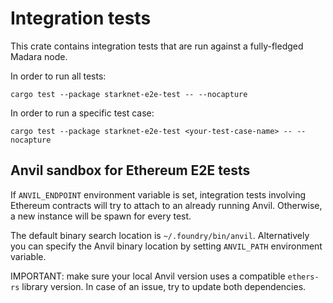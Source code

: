 # Integration tests

This crate contains integration tests that are run against a fully-fledged Madara node.

In order to run all tests:

```shell
cargo test --package starknet-e2e-test -- --nocapture
```

In order to run a specific test case:

```shell
cargo test --package starknet-e2e-test <your-test-case-name> -- --nocapture
```

## Anvil sandbox for Ethereum E2E tests

If `ANVIL_ENDPOINT` environment variable is set, integration tests involving
Ethereum contracts will try to attach to an already running Anvil.
Otherwise, a new instance will be spawn for every test.  

The default binary search location is `~/.foundry/bin/anvil`. Alternatively 
you can specify the Anvil binary location by setting `ANVIL_PATH` environment 
variable.

IMPORTANT: make sure your local Anvil version uses a compatible `ethers-rs` 
library version. In case of an issue, try to update both dependencies.
